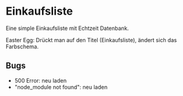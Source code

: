 # Einkaufsliste

Eine simple Einkaufsliste mit Echtzeit Datenbank.

Easter Egg: Drückt man auf den Titel (Einkaufsliste), ändert sich das Farbschema.

## Bugs

- 500 Error: neu laden
- "node_module not found": neu laden
